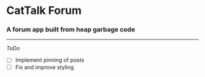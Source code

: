 # CatTalk Forum

### **A forum app built from heap garbage code**


---
*ToDo*

- [ ] Implement pinning of posts
- [ ] Fix and improve styling